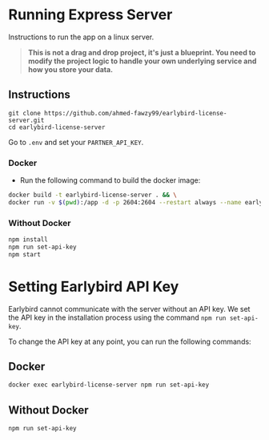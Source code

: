 # Running Express Server 
Instructions to run the app on a linux server.

>**This is not a drag and drop project, it's just a blueprint. You need to modify the project logic to handle your own underlying service and how you store your data.**

## Instructions
```
git clone https://github.com/ahmed-fawzy99/earlybird-license-server.git
cd earlybird-license-server
```
Go to `.env` and set your `PARTNER_API_KEY`.

### Docker
- Run the following command to build the docker image:
```bash
docker build -t earlybird-license-server . && \
docker run -v $(pwd):/app -d -p 2604:2604 --restart always --name earlybird-license-server earlybird-license-server
```

### Without Docker
```bash
npm install
npm run set-api-key
npm start
```

# Setting Earlybird API Key
Earlybird cannot communicate with the server without an API key. 
We set the API key in the installation process using the command `npm run set-api-key`.

To change the API key at any point, you can run the following commands:

## Docker
```bash
docker exec earlybird-license-server npm run set-api-key
```

## Without Docker
```bash
npm run set-api-key
```
